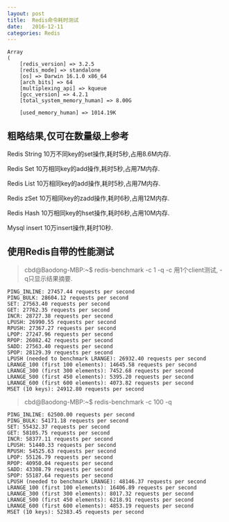 ```yaml
---
layout: post
title:  Redis命令耗时测试
date:   2016-12-11
categories: Redis
---
```


```
Array
(
    [redis_version] => 3.2.5
    [redis_mode] => standalone
    [os] => Darwin 16.1.0 x86_64
    [arch_bits] => 64
    [multiplexing_api] => kqueue
    [gcc_version] => 4.2.1
    [total_system_memory_human] => 8.00G

    [used_memory_human] => 1014.19K
```

## 粗略结果,仅可在数量级上参考

Redis String    10万不同key的set操作,耗时5秒,占用8.6M内存.

Redis Set       10万相同key的add操作,耗时5秒,占用7M内存.

Redis List      10万相同key的add操作,耗时5秒,占用7M内存.

Redis zSet      10万相同key的zadd操作,耗时6秒,占用12M内存.

Redis Hash      10万相同key的hset操作,耗时6秒,占用10M内存.

Mysql insert    10万insert操作,耗时10秒.


## 使用Redis自带的性能测试
> cbd@Baodong-MBP:~$ redis-benchmark -c 1 -q
> -c 用1个client测试, -q只显示结果摘要.

```
PING_INLINE: 27457.44 requests per second
PING_BULK: 28604.12 requests per second
SET: 27563.40 requests per second
GET: 27762.35 requests per second
INCR: 28727.38 requests per second
LPUSH: 26990.55 requests per second
RPUSH: 27367.27 requests per second
LPOP: 27247.96 requests per second
RPOP: 26082.42 requests per second
SADD: 27563.40 requests per second
SPOP: 28129.39 requests per second
LPUSH (needed to benchmark LRANGE): 26932.40 requests per second
LRANGE_100 (first 100 elements): 14645.58 requests per second
LRANGE_300 (first 300 elements): 7452.68 requests per second
LRANGE_500 (first 450 elements): 5395.20 requests per second
LRANGE_600 (first 600 elements): 4073.82 requests per second
MSET (10 keys): 24912.80 requests per second
```

> cbd@Baodong-MBP:~$ redis-benchmark -c 100 -q

```
PING_INLINE: 62500.00 requests per second
PING_BULK: 54171.18 requests per second
SET: 55432.37 requests per second
GET: 58105.75 requests per second
INCR: 58377.11 requests per second
LPUSH: 51440.33 requests per second
RPUSH: 54525.63 requests per second
LPOP: 55126.79 requests per second
RPOP: 40950.04 requests per second
SADD: 43308.79 requests per second
SPOP: 55187.64 requests per second
LPUSH (needed to benchmark LRANGE): 48146.37 requests per second
LRANGE_100 (first 100 elements): 16406.89 requests per second
LRANGE_300 (first 300 elements): 8017.32 requests per second
LRANGE_500 (first 450 elements): 6218.91 requests per second
LRANGE_600 (first 600 elements): 4853.19 requests per second
MSET (10 keys): 52383.45 requests per second
```